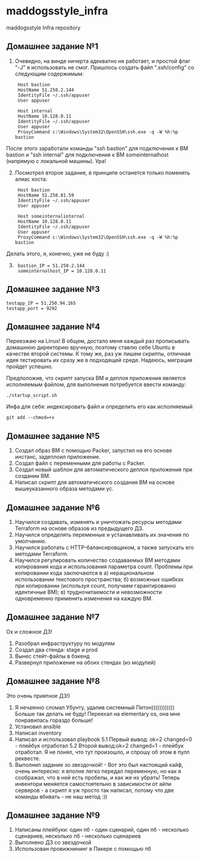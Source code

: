 # maddogsstyle_infra
maddogsstyle Infra repository

## Домашнее задание №1
1. Очевидно, на винде ничерта адекватно не работает, и простой флаг "-J" я использовать не смог. Пришлось создать файл ".ssh/config" со следующим содержимым:

		Host bastion
		HostName 51.250.2.144
		IdentityFile ~/.ssh/appuser
		User appuser

		Host internal
		HostName 10.128.0.11
		IdentityFile ~/.ssh/appuser
		User appuser
		ProxyCommand c:\Windows\System32\OpenSSH\ssh.exe -q -W %h:%p bastion

После этого заработали команды "ssh bastion" для подключения к ВМ bastion и "ssh internal" для подключения к ВМ someinternalhost (напрямую с локальной машины). Ура!

2. Посмотрел второе задание, в принципе останется только поменять алиас хоста:

		Host bastion
		HostName 51.250.81.59
		IdentityFile ~/.ssh/appuser
		User appuser

		Host someinternalinternal
		HostName 10.128.0.11
		IdentityFile ~/.ssh/appuser
		User appuser
		ProxyCommand c:\Windows\System32\OpenSSH\ssh.exe -q -W %h:%p bastion

Делать этого, я, конечно, уже не буду :)

3.
		bastion_IP = 51.250.2.144
		someinternalhost_IP = 10.128.0.11

## Домашнее задание №3
	testapp_IP = 51.250.94.165
	testapp_port = 9292

## Домашнее задание №4
Переезжаю на Linux! В общем, достало меня каждый раз прописывать домашнюю директорию вручную, поэтому ставлю себе Ubuntu в качестве второй системы. К тому же, раз уж пишем скрипты, отличная идея тестировать их сразу же в подходящей среде. Надеюсь, миграция пройдет успешно.

Предположив, что скрипт запуска ВМ и деплоя приложения является исполняемым файлом, для выполнения потребуется ввести команду:

	./startup_script.sh

Инфа для себя: индексировать файл и определить его как исполняемый

	git add --chmod=+x
## Домашнее задание №5
1. Создал образ ВМ с помощью Packer, запустил на его основе инстанс, задеплоил приложение.
2. Создал файл с переменными для работы с Packer.
3. Создал новый шаблон для автоматического деплоя приложения при создании ВМ.
4. Написал скрипт для автоматического создания ВМ на основе вышеуказанного образа методами yc.

## Домашнее задание №6
1. Научился создавать, изменять и уничтожать ресурсы методами Terraform на основе образов из предыдущего ДЗ.
2. Научился определять переменные и устанавливать их значения по умолчанию.
3. Научился работать с HTTP-балансировщиком, а также запускать его методами Terraform.
4. Научился регулировать количество создаваемых ВМ методами копирования кода и использования параметра count.
Проблемы при копировании кода заключаются в
а) нерациональном использовании текстового пространства;
б) возможных ошибках при копировании (используя count, получаем гарантированно идентичные ВМ);
в) трудночитаемости и невозможности одновременно применить изменения на каждую ВМ.
## Домашнее задание №7
Ох и сложное ДЗ!
1. Разобрал инфраструктуру по модулям
2. Создал два стенда: stage и prod
3. Вынес стейт-файлы в бэкенд
4. Развернул приложение на обоих стендах (из модулей)
## Домашнее задание №8
Это очень приятное ДЗ!)
1. Я нечаянно сломал Убунту, удалив системный Питон)))))))))))) Больше так делать не буду! Переехал на elementary os, она мне понравилась гораздо больше!
2. Установил ansible
3. Написал inventory
4. Написал и использовал playbook
5.1 Первый вывод: ok=2   changed=0 - плейбук отработал
5.2 Второй вывод:ok=2   changed=1 - плейбук отработал. Я не понял, что тут произошло, и спрошу об этом в пулл реквесте.
6. Выполнил задание зо звездочкой! - Вот это был настоящий кайф, очень интересно: я вполне легко передал переменную, но как я соображал, что в ней есть пробелы, и как же их убрать! Теперь инвентори меняется самостоятельно в зависимости от айпи серверов - а скрипт я уж просто так написал, потому что две команды вбивать - не наш метод :))
## Домашнее задание №9
1. Написаны плейбуки: один пб - один сценарий, один пб - несколько сценариев, несколько пб - несколько сценариев
2. Выполнено ДЗ со звездочкой
3. Использован провижнининг в Пакере с помощью пб
